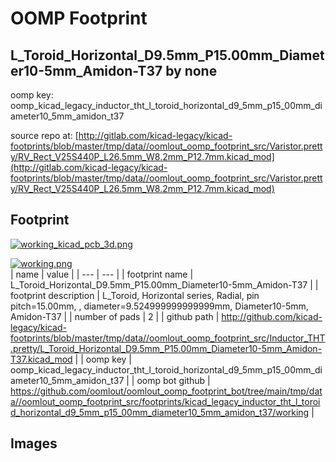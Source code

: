 # OOMP Footprint  
## L_Toroid_Horizontal_D9.5mm_P15.00mm_Diameter10-5mm_Amidon-T37  by none  
  
oomp key: oomp_kicad_legacy_inductor_tht_l_toroid_horizontal_d9_5mm_p15_00mm_diameter10_5mm_amidon_t37  
  
source repo at: [http://gitlab.com/kicad-legacy/kicad-footprints/blob/master/tmp/data//oomlout_oomp_footprint_src/Varistor.pretty/RV_Rect_V25S440P_L26.5mm_W8.2mm_P12.7mm.kicad_mod](http://gitlab.com/kicad-legacy/kicad-footprints/blob/master/tmp/data//oomlout_oomp_footprint_src/Varistor.pretty/RV_Rect_V25S440P_L26.5mm_W8.2mm_P12.7mm.kicad_mod)  
## Footprint  
  
[![working_kicad_pcb_3d.png](working_kicad_pcb_3d_600.png)](working_kicad_pcb_3d.png)  
  
[![working.png](working_600.png)](working.png)  
| name | value | 
| --- | --- | 
| footprint name | L_Toroid_Horizontal_D9.5mm_P15.00mm_Diameter10-5mm_Amidon-T37 | 
| footprint description | L_Toroid, Horizontal series, Radial, pin pitch=15.00mm, , diameter=9.524999999999999mm, Diameter10-5mm, Amidon-T37 | 
| number of pads | 2 | 
| github path | http://github.com/kicad-legacy/kicad-footprints/blob/master/tmp/data//oomlout_oomp_footprint_src/Inductor_THT.pretty/L_Toroid_Horizontal_D9.5mm_P15.00mm_Diameter10-5mm_Amidon-T37.kicad_mod | 
| oomp key | oomp_kicad_legacy_inductor_tht_l_toroid_horizontal_d9_5mm_p15_00mm_diameter10_5mm_amidon_t37 | 
| oomp bot github | https://github.com/oomlout/oomlout_oomp_footprint_bot/tree/main/tmp/data//oomlout_oomp_footprint_src/footprints/kicad_legacy_inductor_tht_l_toroid_horizontal_d9_5mm_p15_00mm_diameter10_5mm_amidon_t37/working | 
## Images  
